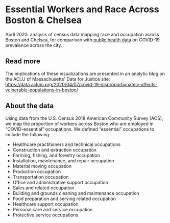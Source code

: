 # Essential Workers and Race Across Boston & Chelsea

April 2020: analysis of census data mapping race and occupation across Boston and Chelsea, for comparison with [public health data](https://www.bphc.org/Documents/COVID19%20Week%2014%20Report.pdf#page=4) on COVID-19 prevalence across the city.

## Read more
The implications of these visualizations are presented in an analytic blog on the ACLU of Massachusetts' Data for Justice site: 
https://data.aclum.org/2020/04/07/covid-19-disproportionately-affects-vulnerable-populations-in-boston/

## About the data
Using data from the U.S. Census 2018 American Community Survey (ACS), we map the proportion of workers across Boston who are employed in “COVID-essential” occupations. We defined “essential” occupations to include the following.
* Healthcare practitioners and technical occupations
* Construction and extraction occupation
* Farming, fishing, and forestry occupation
* Installation, maintenance, and repair occupation
* Material moving occupation
* Production occupation
* Transportation occupation
* Office and administrative support occupation
* Sales and related occupation
* Building and grounds cleaning and maintenance occupation
* Food preparation and serving related occupation
* Healthcare support occupation
* Personal care and service occupation
* Protective service occupations
